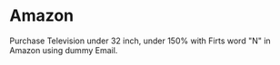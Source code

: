# Amazon
Purchase Television under 32 inch, under 150% with Firts word "N" in Amazon using dummy Email.
